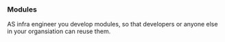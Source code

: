 ### Modules

AS infra engineer you develop modules, so that developers or anyone else in your organsiation can reuse them.

